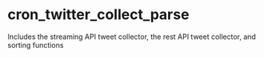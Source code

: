 # cron_twitter_collect_parse
Includes the streaming API tweet collector, the rest API tweet collector, and sorting functions
